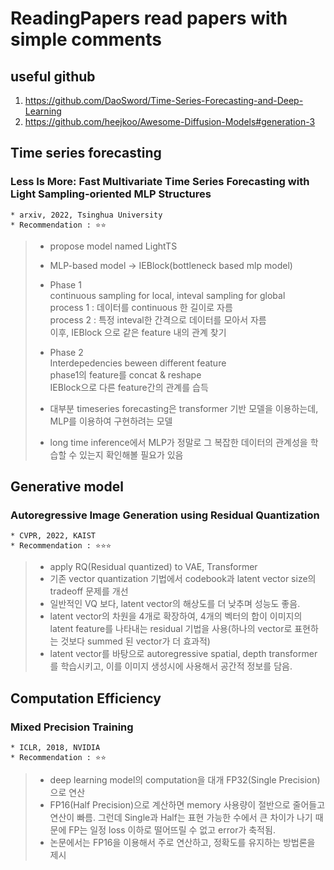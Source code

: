 ReadingPapers
read papers with simple comments
==========================


useful github
-----------------------------
1. https://github.com/DaoSword/Time-Series-Forecasting-and-Deep-Learning
2. https://github.com/heejkoo/Awesome-Diffusion-Models#generation-3


Time series forecasting
-----------------------------

### Less Is More: Fast Multivariate Time Series Forecasting with Light Sampling-oriented MLP Structures
    * arxiv, 2022, Tsinghua University
    * Recommendation : ⭐⭐
> - propose model named LightTS   
> - MLP-based model -> IEBlock(bottleneck based mlp model)   
> - Phase 1    
>   continuous sampling for local, inteval sampling for global   
>	process 1 : 데이터를 continuous 한 길이로 자름   
>	process 2 : 특정 inteval한 간격으로 데이터를 모아서 자름   
>	이후, IEBlock 으로 같은 feature 내의 관계 찾기   
> - Phase 2    
>   Interdepedencies beween different feature   
>   phase1의 feature를 concat & reshape   
>   IEBlock으로 다른 feature간의 관계를 습득
> 
> - 대부분 timeseries forecasting은 transformer 기반 모델을 이용하는데, MLP를 이용하여 구현하려는 모델
> - long time inference에서 MLP가 정말로 그 복잡한 데이터의 관계성을 학습할 수 있는지 확인해볼 필요가 있음






Generative model
-----------------------------

### Autoregressive Image Generation using Residual Quantization
    * CVPR, 2022, KAIST
    * Recommendation : ⭐⭐⭐
> - apply RQ(Residual quantized) to VAE, Transformer
> - 기존 vector quantization 기법에서 codebook과 latent vector size의 tradeoff 문제를 개선 
> - 일반적인 VQ 보다, latent vector의 해상도를 더 낮추며 성능도 좋음.
> - latent vector의 차원을 4개로 확장하여, 4개의 벡터의 합이 이미지의 latent feature를 나타내는 residual 기법을 사용(하나의 vector로 표현하는 것보다 summed 된 vector가 더 효과적)
> - latent vector를 바탕으로 autoregressive spatial, depth transformer를 학습시키고, 이를 이미지 생성시에 사용해서 공간적 정보를 담음.









Computation Efficiency
-----------------------------

### Mixed Precision Training
    * ICLR, 2018, NVIDIA
    * Recommendation : ⭐⭐
> - deep learning model의 computation을 대개 FP32(Single Precision)으로 연산
> - FP16(Half Precision)으로 계산하면 memory 사용량이 절반으로 줄어들고 연산이 빠름. 그런데 Single과 Half는 표현 가능한 수에서 큰 차이가 나기 때문에 FP는 일정 loss 이하로 떨어뜨릴 수 없고 error가 축적됨.
> - 논문에서는 FP16을 이용해서 주로 연산하고, 정확도를 유지하는 방법론을 제시